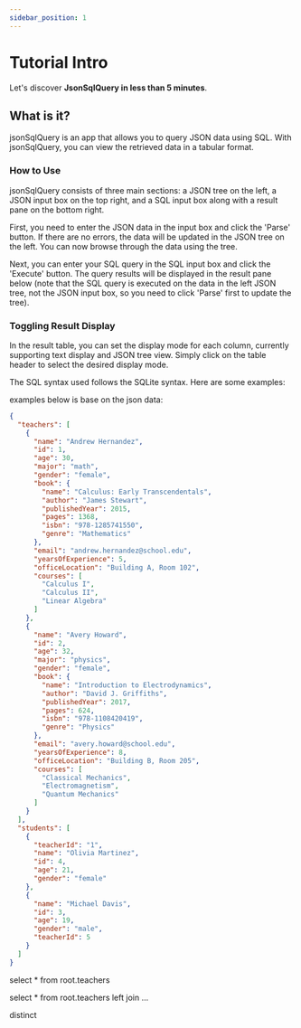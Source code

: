 ```yaml
---
sidebar_position: 1
---
```


# Tutorial Intro

Let's discover **JsonSqlQuery in less than 5 minutes**.

## What is it?

jsonSqlQuery is an app that allows you to query JSON data using SQL. With jsonSqlQuery, you can view the retrieved data in a tabular format.

### How to Use

jsonSqlQuery consists of three main sections: a JSON tree on the left, a JSON input box on the top right, and a SQL input box along with a result pane on the bottom right.

First, you need to enter the JSON data in the input box and click the 'Parse' button. If there are no errors, the data will be updated in the JSON tree on the left. You can now browse through the data using the tree.

Next, you can enter your SQL query in the SQL input box and click the 'Execute' button. The query results will be displayed in the result pane below (note that the SQL query is executed on the data in the left JSON tree, not the JSON input box, so you need to click 'Parse' first to update the tree).



### Toggling Result Display

In the result table, you can set the display mode for each column, currently supporting text display and JSON tree view. Simply click on the table header to select the desired display mode.


The SQL syntax used follows the SQLite syntax. Here are some examples:

examples below is base on the json data:

```json
{
  "teachers": [
    {
      "name": "Andrew Hernandez",
      "id": 1,
      "age": 30,
      "major": "math",
      "gender": "female",
      "book": {
        "name": "Calculus: Early Transcendentals",
        "author": "James Stewart",
        "publishedYear": 2015,
        "pages": 1368,
        "isbn": "978-1285741550",
        "genre": "Mathematics"
      },
      "email": "andrew.hernandez@school.edu",
      "yearsOfExperience": 5,
      "officeLocation": "Building A, Room 102",
      "courses": [
        "Calculus I",
        "Calculus II",
        "Linear Algebra"
      ]
    },
    {
      "name": "Avery Howard",
      "id": 2,
      "age": 32,
      "major": "physics",
      "gender": "female",
      "book": {
        "name": "Introduction to Electrodynamics",
        "author": "David J. Griffiths",
        "publishedYear": 2017,
        "pages": 624,
        "isbn": "978-1108420419",
        "genre": "Physics"
      },
      "email": "avery.howard@school.edu",
      "yearsOfExperience": 8,
      "officeLocation": "Building B, Room 205",
      "courses": [
        "Classical Mechanics",
        "Electromagnetism",
        "Quantum Mechanics"
      ]
    }
  ],
  "students": [
    {
      "teacherId": "1",
      "name": "Olivia Martinez",
      "id": 4,
      "age": 21,
      "gender": "female"
    },
    {
      "name": "Michael Davis",
      "id": 3,
      "age": 19,
      "gender": "male",
      "teacherId": 5
    }
  ]
}
```


select * from root.teachers

select * from root.teachers left join ...

distinct


